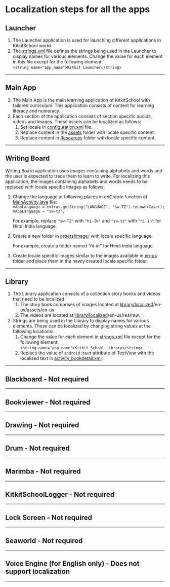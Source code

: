 # Localization steps for all the apps

## Launcher
1. The Launcher application is used for launching different applications in KitkitSchool world.
2. The [strings.xml](https://github.com/XPRIZE/GLEXP-Team-KitkitSchool/blob/master/launcher/app/src/main/res/values/strings.xml) file defines the strings being used in the Launcher to display names for various elements. Change the value for each element in this file except for the following element:  
    `<string name="app_name">Kitkit Launcher</string>`
___
## Main App
1. The Main App is the main learning application of KitkitSchool with tailored curriculum. This application consists of content for learning literacy and numeracy.  
2. Each section of the application consists of section specific audios, videos and images. These assets can be localized as follows:  
    1. Set locale in [configuration.xml](https://github.com/XPRIZE/GLEXP-Team-KitkitSchool/blob/master/kitkitschoollogger/kitkitlogger/src/main/res/values/configuration.xml) file.  
    2. Replace content in the [assets](https://github.com/XPRIZE/GLEXP-Team-KitkitSchool/tree/master/mainapp/proj.android-studio/models/src/main/assets) folder with locale specific content.  
    3. Replace content in [Resources](https://github.com/XPRIZE/GLEXP-Team-KitkitSchool/tree/master/mainapp/Resources) folder with locale specific content.  
___
## Writing Board
Writing Board application uses images containing alphabets and words and the user is expected to trace them to learn to write. For localizing this application, the images containing alphabets and words needs to be replaced with locale specific images as follows:

  1.  Change the language at following places in _onCreate_ function of [MainActivity.java](https://github.com/XPRIZE/GLEXP-Team-KitkitSchool/blob/master/writingboard/app/src/main/java/com/enuma/writingboard/activity/MainActivity.java) file:  
          `mAppLanguage = extras.getString("LANGUAGE", "sw-TZ").toLowerCase();`  
          `mAppLanguage = "sw-tz";`
     
       For example, replace `"sw-TZ"` with `"hi-IN"` and `"sw-tz"` with `"hi-in"` for Hindi India language.  

  2.  Create a new folder in [assets/image/](https://github.com/XPRIZE/GLEXP-Team-KitkitSchool/tree/master/writingboard/app/src/main/assets/image) with locale specific language:
    
       For example, create a folder named _"hi-in"_ for Hindi India language.

  3.  Create locale specific images similar to the images available in [en-us](https://github.com/XPRIZE/GLEXP-Team-KitkitSchool/tree/master/writingboard/app/src/main/assets/image/en-us) folder and place them in the newly created locale specific folder.
___
## Library

  1. The Library application consists of a collection story books and videos that need to be localized:  
  		1. The story book comprises of images located at [library/localized](https://github.com/XPRIZE/GLEXP-Team-KitkitSchool/tree/master/library/localized)/en-us/assets/en-us.  
  		2. The videos are located at [library/localized](https://github.com/XPRIZE/GLEXP-Team-KitkitSchool/tree/master/library/localized)/en-us/res/raw.    
  2. Strings are being used in the Library to display names for various elements. These can be localized by changing string values at the following locations:   
  		1. Change the value for each element in [strings.xml](https://github.com/XPRIZE/GLEXP-Team-KitkitSchool/blob/master/library/app/src/main/res/values/strings.xml) file except for the following element:  
  `<string name="app_name">Kitkit School Library</string>`
  		2. Replace the value of `android:text` attribute of TextView with the localized text in [activity_bookdetail.xml](https://github.com/XPRIZE/GLEXP-Team-KitkitSchool/blob/master/library/app/src/main/res/layout/activity_bookdetail.xml).
___
## Blackboard - Not required
___
## Bookviewer - Not required
___
## Drawing - Not required
___
## Drum - Not required
___
## Marimba - Not required
___
## KitkitSchoolLogger - Not required
___
## Lock Screen - Not required
___
## Seaworld - Not required
___
## Voice Engine (for English only) - Does not support localization
___
